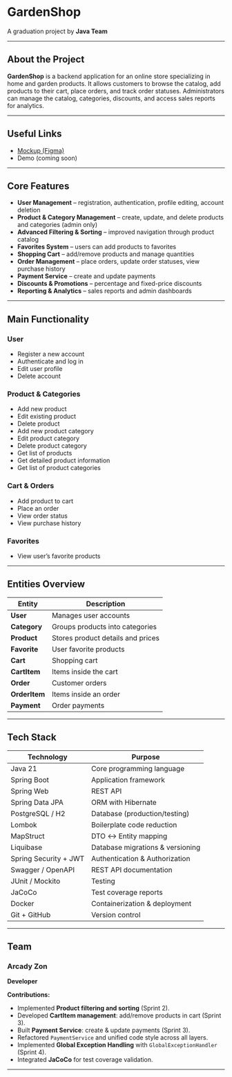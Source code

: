 # GardenShop

A graduation project by **Java Team**

---

## About the Project

**GardenShop** is a backend application for an online store specializing in home and garden products.
It allows customers to browse the catalog, add products to their cart, place orders, and track order statuses.
Administrators can manage the catalog, categories, discounts, and access sales reports for analytics.

---

## Useful Links
- [Mockup (Figma)](https://www.figma.com/design/SDNWLzCWkh9ZXdCpWEaByv/project-frontend?node-id=0-1&p=f)
- Demo (coming soon)

---

## Core Features
- **User Management** – registration, authentication, profile editing, account deletion
- **Product & Category Management** – create, update, and delete products and categories (admin only)
- **Advanced Filtering & Sorting** – improved navigation through product catalog
- **Favorites System** – users can add products to favorites
- **Shopping Cart** – add/remove products and manage quantities
- **Order Management** – place orders, update order statuses, view purchase history
- **Payment Service** – create and update payments
- **Discounts & Promotions** – percentage and fixed-price discounts
- **Reporting & Analytics** – sales reports and admin dashboards

---

## Main Functionality

### User
- Register a new account
- Authenticate and log in
- Edit user profile
- Delete account

### Product & Categories
- Add new product
- Edit existing product
- Delete product
- Add new product category
- Edit product category
- Delete product category
- Get list of products
- Get detailed product information
- Get list of product categories

### Cart & Orders
- Add product to cart
- Place an order
- View order status
- View purchase history

### Favorites
- View user’s favorite products

---

## Entities Overview

| Entity     | Description                        |
|------------|------------------------------------|
| **User**   | Manages user accounts              |
| **Category** | Groups products into categories  |
| **Product**  | Stores product details and prices |
| **Favorite** | User favorite products           |
| **Cart**     | Shopping cart                    |
| **CartItem** | Items inside the cart            |
| **Order**    | Customer orders                  |
| **OrderItem**| Items inside an order            |
| **Payment**  | Order payments                   |

---


## Tech Stack

| Technology         | Purpose                               |
|---------------------|---------------------------------------|
| Java 21            | Core programming language             |
| Spring Boot        | Application framework                 |
| Spring Web         | REST API                              |
| Spring Data JPA    | ORM with Hibernate                    |
| PostgreSQL / H2    | Database (production/testing)          |
| Lombok             | Boilerplate code reduction            |
| MapStruct          | DTO ↔ Entity mapping                  |
| Liquibase          | Database migrations & versioning      |
| Spring Security + JWT | Authentication & Authorization     |
| Swagger / OpenAPI  | REST API documentation                |
| JUnit / Mockito    | Testing                               |
| JaCoCo             | Test coverage reports                 |
| Docker             | Containerization & deployment         |
| Git + GitHub       | Version control                       |

---

## Team

### Arcady Zon
**Developer**

**Contributions:**
- Implemented **Product filtering and sorting** (Sprint 2).
- Developed **CartItem management**: add/remove products in cart (Sprint 3).
- Built **Payment Service**: create & update payments (Sprint 3).
- Refactored `PaymentService` and unified code style across all layers.
- Implemented **Global Exception Handling** with `GlobalExceptionHandler` (Sprint 4).
- Integrated **JaCoCo** for test coverage validation.

---
